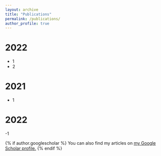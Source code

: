 ```yaml
---
layout: archive
title: "Publications"
permalink: /publications/
author_profile: true
---
```


# 2022
- 1
- 2
# 2021
- 1
# 2022
-1

{% if author.googlescholar %}
  You can also find my articles on <u><a href="{{author.googlescholar}}">my Google Scholar profile</a>.</u>
{% endif %}

<!-- {% include base_path %} -->

<!-- {% for post in site.publications reversed %}
  {% include archive-single.html %}
{% endfor %} -->
